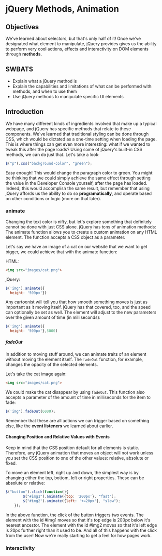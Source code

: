 # jQuery Methods, Animation



## Objectives

We've learned about selectors, but that's only half of it! Once we've designated what element to manipulate, jQuery provides gives us the ability to perform very cool actions, effects and interactivity on DOM elements through **methods**.

## SWBATS

+ Explain what a jQuery method is
+ Explain the capabilities and limitations of what can be performed with methods, and when to use them
+ Use jQuery methods to manipulate specific UI elements



## Introduction

We have many different kinds of ingredients involved that make up a typical webpage, and jQuery has specific methods that relate to these components. We've learned that traditional styling can be done through CSS, which would be dictated as a one-time setting when loading the page. This is where things can get even more interesting: what if we wanted to tweak this after the page loads? Using some of jQuery's built-in CSS methods, we can do just that. Let's take a look:

```javascript
$("p").css("background-color", "green");
```



Easy enough! This would change the paragraph color to green. You might be thinking that we could simply achieve the same effect through setting the value in the Developer Console yourself, after the page has loaded. Indeed, this would accomplish the same result, but remember that using jQuery affords us the ability to do so **programatically**, and operate based on other conditions or logic (more on that later).

### animate

Changing the text color is nifty, but let's explore something that definitely cannot be done with just CSS alone. jQuery has tons of animation methods: The animate function allows you to create a custom animation on any HTML element. The function accepts a CSS object as a parameter.

Let's say we have an image of a cat on our website that we want to get bigger, we could achieve that with the animate function:

HTML:

```html
<img src="images/cat.png">
```

jQuery:

```js
$('img').animate({
  height: '500px'})
```

Any cartoonist will tell you that how smooth something moves is just as important as it moving itself. jQuery has that covered, too, and the speed can optionally be set as well. The element will adjust to the new parameters over the given amount of time (in milliseconds):

```js
$('img').animate({
  height: '500px'},5000)
```



##### fadeOut

In addition to moving stuff around, we can animate traits of an element without moving the element itself. The `fadeOut` function, for example, changes the opacity of the selected elements.

Let's take the cat image again:

```html
<img src="images/cat.png">
```

We could make the cat disappear by using `fadeOut`. This function also accepts a parameter of the amount of time in milliseconds for the item to fade:

```js
$('img').fadeOut(6000);
```

Remember that these are all actions we can trigger based on something else, like the **event listeners** we learned about earlier. 

#### Changing Position and Relative Values with Events

Keep in mind that the CSS position default for all elements is static. Therefore, any jQuery animation that moves an object will not work unless you set the CSS position to one of the other values: relative, absolute or fixed.

To move an element left, right up and down, the simplest way is by changing either the top, bottom, left or right properties. These can be absolute or relative:

```js
$("button").click(function(){
        $("#img1").animate({top: '200px'}, "fast");
        $("#img2").animate({left: '+=20px'}, "slow");
    });
```

In the above function, the click of the button triggers two events. The element with the id #img1 moves so that it's top edge is 200px below it's nearest ancestor. The element with the id #img2 moves so that it's left edge is 20px further right than it used to be. And all of this happens with the click from the user! Now we're really starting to get a feel for how pages work.



### Interactivity
